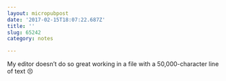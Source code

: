 ```yaml
---
layout: micropubpost
date: '2017-02-15T18:07:22.687Z'
title: ''
slug: 65242
category: notes

---
```

My editor doesn’t do so great working in a file with a 50,000-character line of text 😣
